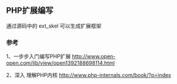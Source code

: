 ## PHP扩展编写

通过源码中的 ext_skel 可以生成扩展框架

### 参考
1、一步步入门编写PHP扩展 http://www.open-open.com/lib/view/open1392188698114.html

2、深入 理解PHP内核 http://www.php-internals.com/book/?p=index